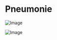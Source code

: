 # Pneumonie

![Image](.//media/pneumo/Scan_0004.jpg)

![Image](.//media/pneumo/Scan_0004_verso.jpg)
